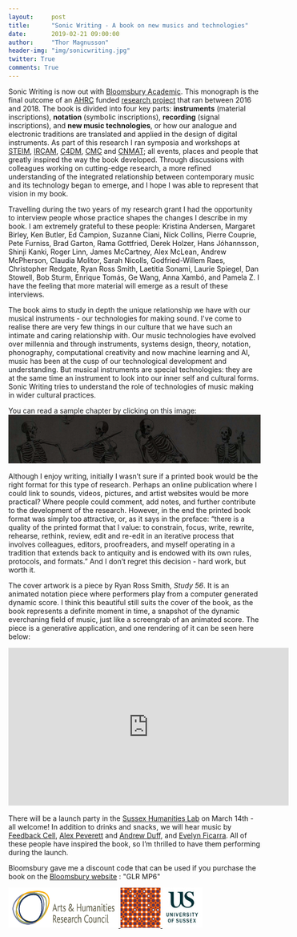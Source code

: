 ```yaml
---
layout:     post
title:      "Sonic Writing - A book on new musics and technologies"
date:       2019-02-21 09:00:00
author:     "Thor Magnusson"
header-img: "img/sonicwriting.jpg"
twitter: True
comments: True
---
```


Sonic Writing is now out with <a href="https://www.bloomsbury.com/uk/sonic-writing-9781501313868/">Bloomsbury Academic</a>. This monograph is the final outcome of an <a href="https://ahrc.ukri.org">AHRC</a> funded <a href="http://www.sonicwriting.org">research project</a> that ran between 2016 and 2018. The book is divided into four key parts: <b>instruments</b> (material inscriptions), <b>notation</b> (symbolic inscriptions), <b>recording</b> (signal inscriptions), and <b>new music technologies</b>, or how our analogue and electronic traditions are translated and applied in the design of digital instruments. As part of this research I ran symposia and workshops at <a href="http://steim.org">STEIM</a>, <a href="https://www.ircam.fr">IRCAM</a>, <a href="http://c4dm.eecs.qmul.ac.uk">C4DM</a>, <a href="https://cmc.music.columbia.edu">CMC</a> and <a href="https://cnmat.berkeley.edu">CNMAT</a>; all events, places and people that greatly inspired the way the book developed. Through discussions with colleagues working on cutting-edge research, a more refined understanding of the integrated relationship between contemporary music and its technology began to emerge, and I hope I was able to represent that vision in my book. 

Travelling during the two years of my research grant I had the opportunity to interview people whose practice shapes the changes I describe in my book. I am extremely grateful to these people: Kristina Andersen, Margaret Birley, Ken Butler, Ed Campion, Suzanne Ciani, Nick Collins, Pierre Couprie, Pete Furniss, Brad Garton, Rama Gottfried, Derek Holzer, Hans Jóhannsson, Shinji Kanki, Roger Linn, James McCartney, Alex McLean, Andrew McPherson, Claudia Molitor, Sarah Nicolls, Godfried-Willem Raes, Christopher Redgate, Ryan Ross Smith, Laetitia Sonami, Laurie Spiegel, Dan Stowell, Bob Sturm, Enrique Tomás, Ge Wang, Anna Xambó, and Pamela Z. I have the feeling that more material will emerge as a result of these interviews.

The book aims to study in depth the unique relationship we have with our musical instruments - our technologies for making sound. I've come to realise there are very few things in our culture that we have such an intimate and caring relationship with. Our music technologies have evolved over millennia and through instruments, systems design, theory, notation, phonography, computational creativity and now machine learning and AI, music has been at the cusp of our technological development and understanding. But musical instruments are special technologies: they are at the same time an instrument to look into our inner self and cultural forms. Sonic Writing tries to understand the role of technologies of music making in wider cultural practices. 

You can read a sample chapter by clicking on this image:
<a href="https://bloomsburycp3.codemantra.com/viewer/5c58b483713c090001cc13c9">
<img border="0" alt="W3Schools" src="/img/boneband.jpg">
</a>

Although I enjoy writing, initially I wasn’t sure if a printed book would be the right format for this type of research. Perhaps an online publication where I could link to sounds, videos, pictures, and artist websites would be more practical? Where people could comment, add notes, and further contribute to the development of the research. However, in the end the printed book format was simply too attractive, or, as it says in the preface: “there is a quality of the printed format that I value: to constrain, focus, write, rewrite, rehearse, rethink, review, edit and re-edit in an iterative process that involves colleagues, editors, proofreaders, and myself operating in a tradition that extends back to antiquity and is endowed with its own rules, protocols, and formats.” And I don’t regret this decision - hard work, but worth it.

The cover artwork is a piece by Ryan Ross Smith, <i>Study 56</i>. It is an animated notation piece where performers play from a computer generated dynamic score. I think this beautiful still suits the cover of the book, as the book represents a definite moment in time, a snapshot of the dynamic everchaning field of music, just like a screengrab of an animated score. The piece is a generative application, and one rendering of it can be seen here below:

<iframe width="560" height="315" src="https://www.youtube.com/embed/Wj8Rej53b9M" frameborder="0" allow="accelerometer; autoplay; encrypted-media; gyroscope; picture-in-picture" allowfullscreen></iframe>

There will be a launch party in the <a href="http://www.sussex.ac.uk/shl/"> Sussex Humanities Lab</a> on March 14th - all welcome! In addition to drinks and snacks, we will hear music by <a href="https://www.feedbackcell.info">Feedback Cell</a>, <a href="https://alexanderpeverett.com">Alex Peverett</a> and <a href="http://andrew-duff.co.uk">Andrew Duff</a>, and <a href="https://www.evelynficarra.net/about/">Evelyn Ficarra</a>. All of these people have inspired the book, so I’m thrilled to have them performing during the launch.

Bloomsbury gave me a discount code that can be used if you purchase the book on the <a href="www.bloomsbury.com/9781501313868">Bloomsbury website</a> : "GLR MP6"


<a href="https://ahrc.ukri.org">
<img border="0" alt="AHRC logo" src="/img/ahrc.png" width="220" height="80">
</a>
<a href="http://www.sussex.ac.uk/shl">
<img border="0" alt="SHL logo" src="/img/shl.jpg" width="80" height="80">
</a>
<a href="http://www.sussex.ac.uk/music">
<img border="0" alt="Sussex logo" src="/img/USlogo.jpg" width="80" height="80">
</a>

